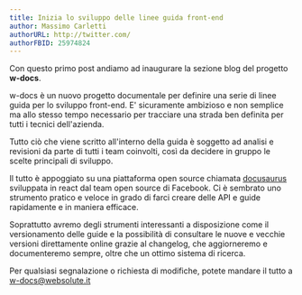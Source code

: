 ```yaml
---
title: Inizia lo sviluppo delle linee guida front-end
author: Massimo Carletti
authorURL: http://twitter.com/
authorFBID: 25974824
---
```


Con questo primo post andiamo ad inaugurare la sezione blog del progetto __w-docs__.

<!--truncate-->

w-docs è un nuovo progetto documentale per definire una serie di linee guida per lo sviluppo front-end. E' sicuramente ambizioso e non semplice ma allo stesso tempo necessario per tracciare una strada ben definita per tutti i tecnici dell'azienda. 

Tutto ciò che viene scritto all'interno della guida è soggetto ad analisi e revisioni da parte di tutti i team coinvolti, così da decidere in gruppo le scelte principali di sviluppo.

Il tutto è appoggiato su una piattaforma open source chiamata [docusaurus](https://docusaurus.io/) sviluppata in react dal team open source di Facebook. Ci è sembrato uno strumento pratico e veloce in grado di farci creare delle API e guide rapidamente e in maniera efficace.

Soprattutto avremo degli strumenti interessanti a disposizione come il versionamento delle guide e la possibilità di consultare le nuove e vecchie versioni direttamente online grazie al changelog, che aggiorneremo e documenteremo sempre, oltre che un ottimo sistema di ricerca.

Per qualsiasi segnalazione o richiesta di modifiche, potete mandare il tutto a w-docs@websolute.it
